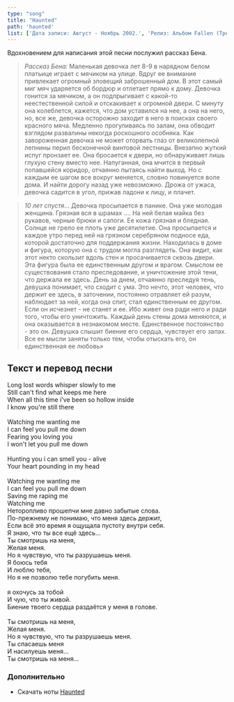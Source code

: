 ```yaml
---
type: "song"
title: "Haunted"
path: 'haunted'
list: ['Дата записи: Август - Ноябрь 2002.', 'Релиз: Альбом Fallen (Трек #5)', 'Продолжительность: 3:06']
---
```


Вдохновением для написания этой песни послужил рассказ Бена.

> <cite>Рассказ Бена:</cite>
> Маленькая девочка лет 8-9 в нарядном белом платьице играет с мячиком на улице. Вдруг ее внимание привлекает огромный зловещий заброшенный дом. В этот самый миг мяч ударяется об бордюр и отлетает прямо к дому. Девочка гонится за мячиком, а он подпрыгивает с какой-то неестественной силой и отскакивает к огромной двери. С минуту она колеблется, кажется, что дом уставился на нее, а она на него, но, все же, девочка осторожно заходит в него в поисках своего красного мяча. Медленно прогуливаясь по залам, она обводит взглядом развалины некогда роскошного особняка. Как завороженная девочка не может оторвать глаз от великолепной лепнины перил бесконечной винтовой лестницы. Внезапно жуткий испуг пронзает ее. Она бросается к двери, но обнаруживает лишь глухую стену вместо нее. Напуганная, она мчится в первый попавшейся коридор, отчаянно пытаясь найти выход. Но с каждым ее шагом все вокруг меняется, словно повинуется воле дома. И найти дорогу назад уже невозможно. Дрожа от ужаса, девочка садится в угол, прижав ладони к лицу, и плачет.

><cite>10 лет спустя…</cite>
> Девочка просыпается в панике. Она уже молодая женщина. Грязная вся в шрамах …. На ней белая майка без рукавов, черные брюки и сапоги. Ее кожа грязная и бледная. Солнце не грело ее плоть уже десятилетие. Она просыпается и каждое утро перед ней на грязном серебряном подносе еда, которой достаточно для поддержания жизни. Находилась в доме и фигура, которую она с трудом могла разглядеть. Она видит, как этот некто скользит вдоль стен и просачивается сквозь двери. Эта фигура была ее единственным другом и врагом. Смыслом ее существования стало преследование, и уничтожение этой тени, что держала ее здесь. День за днем, отчаянно преследуя тень, девушка понимает, что сходит с ума. Это нечто, этот человек, что держит ее здесь, в заточении, постоянно отравляет ей разум, наблюдает за ней, когда она спит, стал единственным ее другом. Если он исчезнет - не станет и ее. Ибо живет она ради него и ради того, чтобы его уничтожить. Каждый день стены дома меняются, и она оказывается в незнакомом месте. Единственное постоянство - это он. Девушка слышит биение его сердца, чувствует его запах. Все ее мысли заняты только тем, чтобы отыскать его, он единственная ее любовь»

## <i class="fas fa-dove"></i> Текст и перевод песни

<div class="song-wrap">

<div class="song-lyric">
				Long lost words whisper slowly to me<br/>
				Still can't find what keeps me here<br/>
				When all this time i've been so hollow inside<br/>
				I know you're still there<br/>
<br/>
				Watching me wanting me<br/>
				I can feel you pull me down<br/>
				Fearing you loving you<br/>
				I won't let you pull me down<br/>
<br/>
				Hunting you i can smell you - alive<br/>
				Your heart pounding in my head<br/>
<br/>
				Watching me wanting me<br/>
				I can feel you pull me down<br/>
				Saving me raping me<br/>
				Watching me</div>

<div class="song-lyric">
				Неторопливо прошепчи мне давно забытые слова.<br/>
				По-прежнему не понимаю, что меня здесь держит,<br/>
				Если всё это время я ощущала пустоту внутри себя.<br/>
				Я знаю, что ты все ещё здесь...<br/>
				Ты смотришь на меня,<br/>
				Желая меня.<br/>
				Но я чувствую, что ты разрушаешь меня.<br/>
				Я боюсь тебя<br/>
				И люблю тебя,<br/>
				Но я не позволю тебе погубить меня.<br/>
<br/>
				я охочусь за тобой<br/>
				И чую, что ты живой.<br/>
				Биение твоего сердца раздаётся у меня в голове.<br/>
<br/>
				Ты смотришь на меня,<br/>
				Желая меня.<br/>
				Но я чувствую, что ты разрушаешь меня.<br/>
				Ты спасаешь меня<br/>
				И насилуешь меня...<br/>
				Ты смотришь на меня...</div>

</div>

### Дополнительно

- Скачать ноты [Haunted](/pianosheets)


